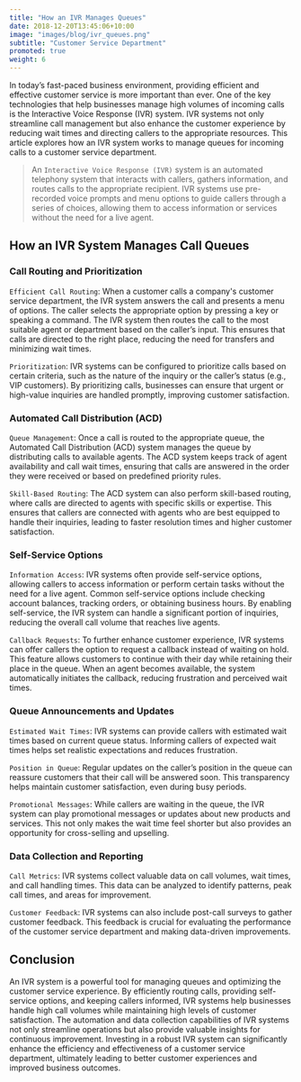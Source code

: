 ```yaml
---
title: "How an IVR Manages Queues"
date: 2018-12-20T13:45:06+10:00
image: "images/blog/ivr_queues.png"
subtitle: "Customer Service Department"
promoted: true
weight: 6
---
```


In today’s fast-paced business environment, providing efficient and effective customer service is more important than ever. One of the key technologies that help businesses manage high volumes of incoming calls is the Interactive Voice Response (IVR) system. IVR systems not only streamline call management but also enhance the customer experience by reducing wait times and directing callers to the appropriate resources. This article explores how an IVR system works to manage queues for incoming calls to a customer service department.


> An `Interactive Voice Response (IVR)` system is an automated telephony system that interacts with callers, gathers information, and routes calls to the appropriate recipient. IVR systems use pre-recorded voice prompts and menu options to guide callers through a series of choices, allowing them to access information or services without the need for a live agent.

## How an IVR System Manages Call Queues

### Call Routing and Prioritization

`Efficient Call Routing`: When a customer calls a company's customer service department, the IVR system answers the call and presents a menu of options. The caller selects the appropriate option by pressing a key or speaking a command. The IVR system then routes the call to the most suitable agent or department based on the caller’s input. This ensures that calls are directed to the right place, reducing the need for transfers and minimizing wait times.

`Prioritization`: IVR systems can be configured to prioritize calls based on certain criteria, such as the nature of the inquiry or the caller’s status (e.g., VIP customers). By prioritizing calls, businesses can ensure that urgent or high-value inquiries are handled promptly, improving customer satisfaction.

### Automated Call Distribution (ACD)

`Queue Management`: Once a call is routed to the appropriate queue, the Automated Call Distribution (ACD) system manages the queue by distributing calls to available agents. The ACD system keeps track of agent availability and call wait times, ensuring that calls are answered in the order they were received or based on predefined priority rules.

`Skill-Based Routing`: The ACD system can also perform skill-based routing, where calls are directed to agents with specific skills or expertise. This ensures that callers are connected with agents who are best equipped to handle their inquiries, leading to faster resolution times and higher customer satisfaction.

### Self-Service Options

`Information Access`: IVR systems often provide self-service options, allowing callers to access information or perform certain tasks without the need for a live agent. Common self-service options include checking account balances, tracking orders, or obtaining business hours. By enabling self-service, the IVR system can handle a significant portion of inquiries, reducing the overall call volume that reaches live agents.

`Callback Requests`: To further enhance customer experience, IVR systems can offer callers the option to request a callback instead of waiting on hold. This feature allows customers to continue with their day while retaining their place in the queue. When an agent becomes available, the system automatically initiates the callback, reducing frustration and perceived wait times.

### Queue Announcements and Updates

`Estimated Wait Times`: IVR systems can provide callers with estimated wait times based on current queue status. Informing callers of expected wait times helps set realistic expectations and reduces frustration.

`Position in Queue`: Regular updates on the caller’s position in the queue can reassure customers that their call will be answered soon. This transparency helps maintain customer satisfaction, even during busy periods.

`Promotional Messages`: While callers are waiting in the queue, the IVR system can play promotional messages or updates about new products and services. This not only makes the wait time feel shorter but also provides an opportunity for cross-selling and upselling.

### Data Collection and Reporting

`Call Metrics`: IVR systems collect valuable data on call volumes, wait times, and call handling times. This data can be analyzed to identify patterns, peak call times, and areas for improvement.

`Customer Feedback`: IVR systems can also include post-call surveys to gather customer feedback. This feedback is crucial for evaluating the performance of the customer service department and making data-driven improvements.

## Conclusion

An IVR system is a powerful tool for managing queues and optimizing the customer service experience. By efficiently routing calls, providing self-service options, and keeping callers informed, IVR systems help businesses handle high call volumes while maintaining high levels of customer satisfaction. The automation and data collection capabilities of IVR systems not only streamline operations but also provide valuable insights for continuous improvement. Investing in a robust IVR system can significantly enhance the efficiency and effectiveness of a customer service department, ultimately leading to better customer experiences and improved business outcomes.
